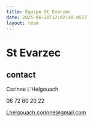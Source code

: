 ```yaml
---
title: Équipe St Evarzec 
date: 2025-06-20T12:02:40.051Z
layout: team
---
```


# St Evarzec 



## contact 

Corinne L’Helgouach

06 72 60 20 22

Lhelgouach.corinne@gmail.com

